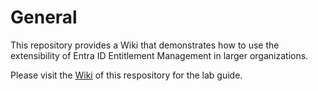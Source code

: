 # General
This repository provides a Wiki that demonstrates how to use the extensibility of Entra ID Entitlement Management in larger organizations.

Please visit the [Wiki](https://github.com/paweber8/elm-request-flow-extensibility/wiki/ELM-Lab) of this respository for the lab guide.